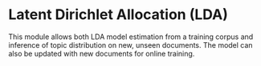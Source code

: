 # Latent Dirichlet Allocation (LDA)
This module allows both LDA model estimation from a training corpus and inference of topic distribution on new, unseen documents. The model can also be updated with new documents for online training.
